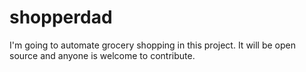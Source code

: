 # shopperdad
I'm going to automate grocery shopping in this project. It will be open source and anyone is welcome to contribute. 
